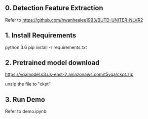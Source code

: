 ## 0. Detection Feature Extraction
Refer to https://github.com/hwanheelee1993/BUTD-UNITER-NLVR2

## 1. Install Requirements
python 3.6
pip install -r requirements.txt

## 2. Pretrained model download
https://vqamodel.s3.us-east-2.amazonaws.com/t5vqa/ckpt.zip

unzip the file to "ckpt"

## 3. Run Demo
Refer to demo.ipynb
